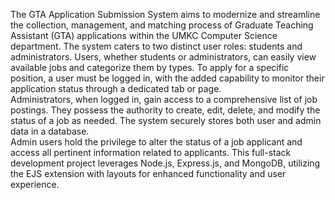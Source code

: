 The GTA Application Submission System aims to modernize and streamline the collection, management, and matching process of Graduate Teaching Assistant (GTA) applications within the UMKC Computer Science department. The system caters to two distinct user roles: students and administrators. 
Users, whether students or administrators, can easily view available jobs and categorize them by types. To apply for a specific position, a user must be logged in, with the added capability to monitor their application status through a dedicated tab or page.              
Administrators, when logged in, gain access to a comprehensive list of job postings. They possess the authority to create, edit, delete, and modify the status of a job as needed. The system securely stores both user and admin data in a database.                         
Admin users hold the privilege to alter the status of a job applicant and access all pertinent information related to applicants. This full-stack development project leverages Node.js, Express.js, and MongoDB, utilizing the EJS extension with layouts for enhanced functionality and user experience.
